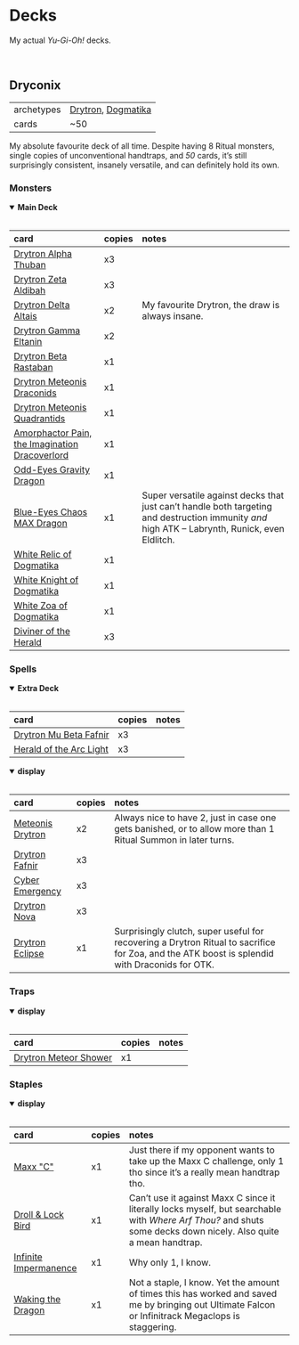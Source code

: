 # Decks

My actual *Yu-Gi-Oh!* decks.


<br>


## Dryconix

<table>
  <tr>
    <td> archetypes </td>
    <td> <a href="https://yugipedia.com/wiki/Drytron">Drytron</a>, <a href="https://yugipedia.com/wiki/Dogmatika">Dogmatika</a> </td>
  </tr>
  <tr>
    <td> cards </td>
    <td> ~50 </td>
  </tr>
</table>

My absolute favourite deck of all time. Despite having 8 Ritual monsters, single copies of unconventional handtraps, and *50* cards, it’s still surprisingly consistent, insanely versatile, and can definitely hold its own.

### Monsters

<details open>
  <summary> <b> Main Deck </b> </summary> <br>

| card | copies | notes |
| :--- | :----- | :---- |
| [Drytron Alpha Thuban](https://yugipedia.com/wiki/Drytron_Alpha_Thuban) | x3 | |
| [Drytron Zeta Aldibah](https://yugipedia.com/wiki/Drytron_Zeta_Aldibah) | x3 | |
| [Drytron Delta Altais](https://yugipedia.com/wiki/Drytron_Delta_Altais) | x2 | My favourite Drytron, the draw is always insane. |
| [Drytron Gamma Eltanin](https://yugipedia.com/wiki/Drytron_Gamma_Eltanin) | x2 | |
| [Drytron Beta Rastaban](https://yugipedia.com/wiki/Drytron_Beta_Rastaban) | x1 | |
| [Drytron Meteonis Draconids](https://yugipedia.com/wiki/Drytron_Meteonis_Draconids) | x1 | |
| [Drytron Meteonis Quadrantids](https://yugipedia.com/wiki/Drytron_Meteonis_Quadrantids) | x1 | |
| [Amorphactor Pain, the Imagination Dracoverlord](https://yugipedia.com/wiki/) | x1 | |
| [Odd-Eyes Gravity Dragon](https://yugipedia.com/wiki/) | x1 | |
| [Blue-Eyes Chaos MAX Dragon]() | x1 | Super versatile against decks that just can’t handle both targeting and destruction immunity *and* high ATK – Labrynth, Runick, even Eldlitch. |
| [White Relic of Dogmatika](https://yugipedia.com/wiki/White_Relic_of_Dogmatika) | x1 | |
| [White Knight of Dogmatika](https://yugipedia.com/wiki/White_Knight_of_Dogmatika) | x1 | |
| [White Zoa of Dogmatika](https://yugipedia.com/wiki/White_Zoa_of_Dogmatika) | x1 | |
| [Diviner of the Herald](https://yugipedia.com/wiki/Diviner_of_the_Herald) | x3 | |

</details>

### Spells

<details open>
  <summary> <b> Extra Deck </b> </summary> <br>

| card | copies | notes |
| :--- | :----- | :---- |
| [Drytron Mu Beta Fafnir](https://yugipedia.com/wiki/Drytron_Mu_Beta_Fafnir) | x3 | |
| [Herald of the Arc Light](https://yugipedia.com/wiki/Herald_of_the_Arc_Light) | x3 | |

</details>

<details open>
  <summary> <b> display </b> </summary> <br>

| card | copies | notes |
| :--- | :----- | :---- |
| [Meteonis Drytron](https://yugipedia.com/wiki/Meteonis_Drytron) | x2 | Always nice to have 2, just in case one gets banished, or to allow more than 1 Ritual Summon in later turns. |
| [Drytron Fafnir]() | x3 | |
| [Cyber Emergency]() | x3 | |
| [Drytron Nova]() | x3 | |
| [Drytron Eclipse]() | x1 | Surprisingly clutch, super useful for recovering a Drytron Ritual to sacrifice for Zoa, and the ATK boost is splendid with Draconids for OTK. |

</details>

### Traps

<details open>
  <summary> <b> display </b> </summary> <br>

| card | copies | notes |
| :--- | :----- | :---- |
| [Drytron Meteor Shower]() | x1 | |

</details>

### Staples

<details open>
  <summary> <b> display </b> </summary> <br>

| card | copies | notes |
| :--- | :----- | :---- |
| [Maxx "C"]() | x1 | Just there if my opponent wants to take up the Maxx C challenge, only 1 tho since it’s a really mean handtrap tho. |
| [Droll & Lock Bird]() | x1 | Can’t use it against Maxx C since it literally locks myself, but searchable with *Where Arf Thou?* and shuts some decks down nicely. Also quite a mean handtrap. |
| [Infinite Impermanence]() | x1 | Why only 1, I know. |
| [Waking the Dragon]() | x1 | Not a staple, I know. Yet the amount of times this has worked and saved me by bringing out Ultimate Falcon or Infinitrack Megaclops is staggering. |

</details>
